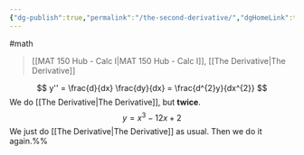 ```yaml
---
{"dg-publish":true,"permalink":"/the-second-derivative/","dgHomeLink":true,"dgPassFrontmatter":false}
---
```


#math 
> [[MAT 150 Hub - Calc I|MAT 150 Hub - Calc I]], [[The Derivative|The Derivative]]

$$
y'' = \frac{d}{dx} \frac{dy}{dx} = \frac{d^{2}y}{dx^{2}}
$$
We do [[The Derivative|The Derivative]], but **twice**.
$$
y=x^{3}-12x+2
$$
We just do [[The Derivative|The Derivative]] as usual.
Then we do it again.%%